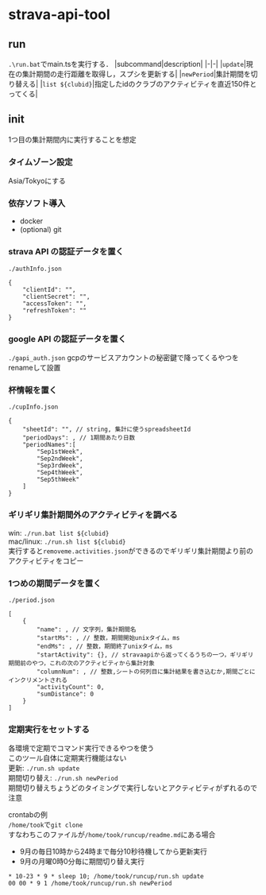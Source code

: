 # strava-api-tool
## run
`.\run.bat`でmain.tsを実行する．
|subcommand|description|
|-|-|
|`update`|現在の集計期間の走行距離を取得し，スプシを更新する|
|`newPeriod`|集計期間を切り替える|
|`list ${clubid}`|指定したidのクラブのアクティビティを直近150件とってくる|

## init
1つ目の集計期間内に実行することを想定

### タイムゾーン設定
Asia/Tokyoにする

### 依存ソフト導入
* docker
* (optional) git

### strava API の認証データを置く
`./authInfo.json`
```
{
    "clientId": "",
    "clientSecret": "",
    "accessToken": "",
    "refreshToken": ""
}
```

### google API の認証データを置く
`./gapi_auth.json`
gcpのサービスアカウントの秘密鍵で降ってくるやつをrenameして設置

### 杯情報を置く
`./cupInfo.json`
```
{
    "sheetId": "", // string, 集計に使うspreadsheetId
    "periodDays": , // 1期間あたり日数
    "periodNames":[
        "Sep1stWeek",
        "Sep2ndWeek",
        "Sep3rdWeek",
        "Sep4thWeek",
        "Sep5thWeek"
    ]
}
```

### ギリギリ集計期間外のアクティビティを調べる
win: `./run.bat list ${clubid}`  
mac/linux: `./run.sh list ${clubid}`  
実行すると`removeme.activities.json`ができるのでギリギリ集計期間より前のアクティビティをコピー

### 1つめの期間データを置く
`./period.json`
```
[
    {
        "name": , // 文字列，集計期間名
        "startMs": , // 整数，期間開始unixタイム，ms
        "endMs": , // 整数，期間終了unixタイム，ms
        "startActivity": {}, // stravaapiから返ってくるうちの一つ，ギリギリ期間前のやつ，これの次のアクティビティから集計対象
        "columnNum": , // 整数,シートの何列目に集計結果を書き込むか,期間ごとにインクリメントされる
        "activityCount": 0,
        "sumDistance": 0
    }
]
```

### 定期実行をセットする
各環境で定期でコマンド実行できるやつを使う  
このツール自体に定期実行機能はない  
更新: `./run.sh update`  
期間切り替え: `./run.sh newPeriod`  
期間切り替えちょうどのタイミングで実行しないとアクティビティがずれるので注意

crontabの例  
`/home/took`で`git clone`  
すなわちこのファイルが`/home/took/runcup/readme.md`にある場合  
* 9月の毎日10時から24時まで毎分10秒待機してから更新実行
* 9月の月曜0時0分毎に期間切り替え実行
```
* 10-23 * 9 * sleep 10; /home/took/runcup/run.sh update
00 00 * 9 1 /home/took/runcup/run.sh newPeriod
```